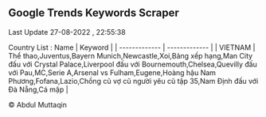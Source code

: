 

## Google Trends Keywords Scraper 
 
Last Update 27-08-2022 , 22:55:38

Country List :
 Name  | Keyword |
| ------------- | ------------- |
| VIETNAM | Thể thao,Juventus,Bayern Munich,Newcastle,Xoi,Bảng xếp hạng,Man City đấu với Crystal Palace,Liverpool đấu với Bournemouth,Chelsea,Quevilly đấu với Pau,MC,Serie A,Arsenal vs Fulham,Eugene,Hoàng hậu Nam Phương,Fofana,Lazio,Chồng cũ vợ cũ người yêu cũ tập 35,Nam Định đấu với Đà Nẵng,Cá mập |



© Abdul Muttaqin 
